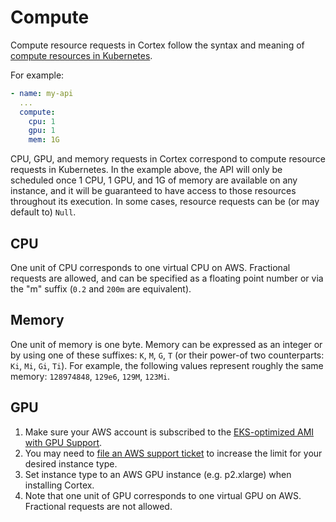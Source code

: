 # Compute

Compute resource requests in Cortex follow the syntax and meaning of [compute resources in Kubernetes](https://kubernetes.io/docs/concepts/configuration/manage-compute-resources-container).

For example:

```yaml
- name: my-api
  ...
  compute:
    cpu: 1
    gpu: 1
    mem: 1G
```

CPU, GPU, and memory requests in Cortex correspond to compute resource requests in Kubernetes. In the example above, the API will only be scheduled once 1 CPU, 1 GPU, and 1G of memory are available on any instance, and it will be guaranteed to have access to those resources throughout its execution. In some cases, resource requests can be (or may default to) `Null`.

## CPU

One unit of CPU corresponds to one virtual CPU on AWS. Fractional requests are allowed, and can be specified as a floating point number or via the "m" suffix (`0.2` and `200m` are equivalent).

## Memory

One unit of memory is one byte. Memory can be expressed as an integer or by using one of these suffixes: `K`, `M`, `G`, `T` (or their power-of two counterparts: `Ki`, `Mi`, `Gi`, `Ti`). For example, the following values represent roughly the same memory: `128974848`, `129e6`, `129M`, `123Mi`.

## GPU

1. Make sure your AWS account is subscribed to the [EKS-optimized AMI with GPU Support](https://aws.amazon.com/marketplace/pp/B07GRHFXGM).
2. You may need to [file an AWS support ticket](https://console.aws.amazon.com/support/cases#/create?issueType=service-limit-increase&limitType=ec2-instances) to increase the limit for your desired instance type.
3. Set instance type to an AWS GPU instance (e.g. p2.xlarge) when installing Cortex.
4. Note that one unit of GPU corresponds to one virtual GPU on AWS. Fractional requests are not allowed.

